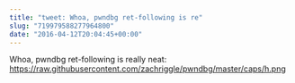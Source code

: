 ```yaml
---
title: "tweet: Whoa, pwndbg ret-following is re"
slug: "719979588277964800"
date: "2016-04-12T20:04:45+00:00"
---
```

Whoa, pwndbg ret-following is really neat: https://raw.githubusercontent.com/zachriggle/pwndbg/master/caps/h.png